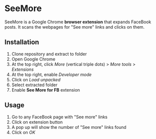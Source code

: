 # SeeMore

SeeMore is a Google Chrome **browser extension** that expands FaceBook posts. It scans the webpages for "See more" links and clicks on them.

## Installation
1) Clone repository and extract to folder
2) Open Google Chrome
3) At the top right, click *More* (vertical triple dots) > *More tools* > *Extensions*
4) At the top right, enable *Developer mode*
5) Click on *Load unpacked*
6) Select extracted folder
7) Enable **See More for FB** extension

## Usage
1) Go to any FaceBook page with "See more" links
2) Click on extension button
3) A pop up will show the number of "See more" links found
4) Click on *OK*
